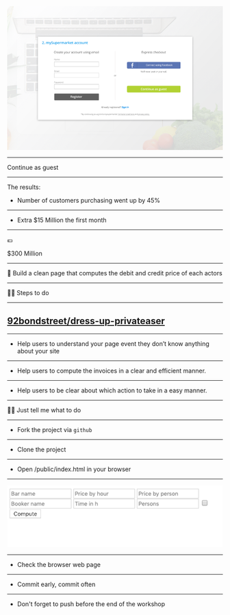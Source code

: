 ![checkout](./continue-guest.png)

---

Continue as guest

---

The results:

* Number of customers purchasing went up by 45%

---

* Extra $15 Million the first month

---

💶

$300 Million

---

🎯 Build a clean page that computes the debit and credit price of each actors

---

🏃‍♀️ Steps to do

---

## [92bondstreet/dress-up-privateaser](https://github.com/92bondstreet/dress-up-privateaser)

---

* Help users to understand your page event they don’t know anything about your site

---

* Help users to compute the invoices in a clear and efficient manner.

---

* Help users to be clear about which action to take in a easy manner.

---

👩‍💻 Just tell me what to do

---

* Fork the project via `github`

---

* Clone the project

---

* Open /public/index.html in your browser

---

![form](./form.png)

---

* Check the browser web page

---

* Commit early, commit often

---

* Don't forget to push before the end of the workshop
